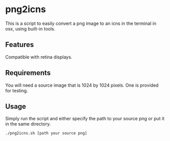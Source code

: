 png2icns
========
This is a script to easily convert a png image to an icns in the terminal in 
osx, using built-in tools.

Features
--------
Compatible with retina displays.

Requirements
------------
You will need a source image that is 1024 by 1024 pixels.  One is provided for testing.

Usage
-----
Simply run the script and either specify the path to your source png or put it in the same directory.

	./png2icns.sh [path your source png]

